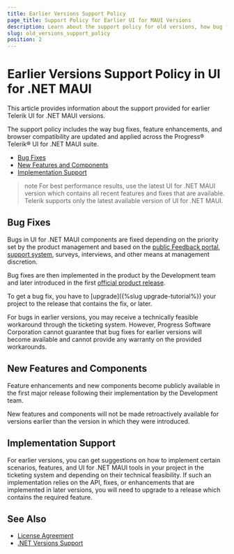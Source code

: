 ```yaml
---
title: Earlier Versions Support Policy
page_title: Support Policy for Earlier UI for MAUI Versions
description: Learn about the support policy for old versions, how bug fixes and feature requests are implemented, and how to get them.
slug: old_versions_support_policy
position: 2
---
```


# Earlier Versions Support Policy in UI for .NET MAUI

This article provides information about the support provided for earlier Telerik UI for .NET MAUI versions.

The support policy includes the way bug fixes, feature enhancements, and browser compatibility are updated and applied across the Progress&reg; Telerik&reg; UI for .NET MAUI suite.

* [Bug Fixes](#bug-fixes)
* [New Features and Components](#new-features-and-components)
* [Implementation Support](#implementation-support)

>note For best performance results, use the latest UI for .NET MAUI version which contains all recent features and fixes that are available. Telerik supports only the latest available version of UI for .NET MAUI.

## Bug Fixes

Bugs in UI for .NET MAUI components are fixed depending on the priority set by the product management and based on the [public Feedback portal](https://feedback.telerik.com/maui), [support system](https://www.telerik.com/account/support-tickets), surveys, interviews, and other means at management discretion.

Bug fixes are then implemented in the product by the Development team and later introduced in the first [official product release](https://www.telerik.com/support/whats-new/maui-ui/release-history).

To get a bug fix, you have to [upgrade]({%slug upgrade-tutorial%}) your project to the release that contains the fix, or later.

For bugs in earlier versions, you may receive a technically feasible workaround through the ticketing system. However, Progress Software Corporation cannot guarantee that bug fixes for earlier versions will become available and cannot provide any warranty on the provided workarounds.

## New Features and Components

Feature enhancements and new components become publicly available in the first major release following their implementation by the Development team.

New features and components will not be made retroactively available for versions earlier than the version in which they were introduced.

## Implementation Support

For earlier versions, you can get suggestions on how to implement certain scenarios, features, and UI for .NET MAUI tools in your project in the ticketing system and depending on their technical feasibility. If such an implementation relies on the API, fixes, or enhancements that are implemented in later versions, you will need to upgrade to a release which contains the required feature.

## See Also

* [License Agreement](https://www.telerik.com/purchase/license-agreement/maui-ui)
* [.NET Versions Support](slug:system-requirements#-net-versions-support) 